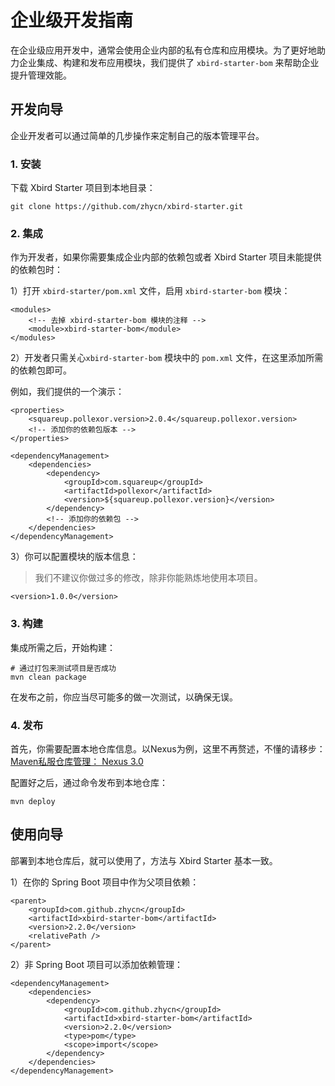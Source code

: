 # 企业级开发指南

在企业级应用开发中，通常会使用企业内部的私有仓库和应用模块。为了更好地助力企业集成、构建和发布应用模块，我们提供了 `xbird-starter-bom` 来帮助企业提升管理效能。

## 开发向导

企业开发者可以通过简单的几步操作来定制自己的版本管理平台。

### 1. 安装

下载 Xbird Starter 项目到本地目录：

```
git clone https://github.com/zhycn/xbird-starter.git
```

### 2. 集成

作为开发者，如果你需要集成企业内部的依赖包或者 Xbird Starter 项目未能提供的依赖包时：

1）打开 `xbird-starter/pom.xml` 文件，启用 `xbird-starter-bom` 模块：

```
<modules>
    <!-- 去掉 xbird-starter-bom 模块的注释 -->
	<module>xbird-starter-bom</module>
</modules>
```

2）开发者只需关心`xbird-starter-bom` 模块中的 `pom.xml` 文件，在这里添加所需的依赖包即可。

例如，我们提供的一个演示：

```
<properties>
	<squareup.pollexor.version>2.0.4</squareup.pollexor.version>
	<!-- 添加你的依赖包版本 -->
</properties>

<dependencyManagement>
	<dependencies>
		<dependency>
			<groupId>com.squareup</groupId>
			<artifactId>pollexor</artifactId>
			<version>${squareup.pollexor.version}</version>
		</dependency>
		<!-- 添加你的依赖包 -->
	</dependencies>
</dependencyManagement>
```
3）你可以配置模块的版本信息：

> 我们不建议你做过多的修改，除非你能熟炼地使用本项目。

```
<version>1.0.0</version>
```

### 3. 构建

集成所需之后，开始构建：

```
# 通过打包来测试项目是否成功
mvn clean package
```

在发布之前，你应当尽可能多的做一次测试，以确保无误。


### 4. 发布

首先，你需要配置本地仓库信息。以Nexus为例，这里不再赘述，不懂的请移步：[Maven私服仓库管理： Nexus 3.0](https://segmentfault.com/a/1190000005966312)

配置好之后，通过命令发布到本地仓库：

```
mvn deploy
```

## 使用向导

部署到本地仓库后，就可以使用了，方法与 Xbird Starter 基本一致。

1）在你的 Spring Boot 项目中作为父项目依赖：

```
<parent>
    <groupId>com.github.zhycn</groupId>
    <artifactId>xbird-starter-bom</artifactId>
    <version>2.2.0</version>
    <relativePath />
</parent>
```

2）非 Spring Boot 项目可以添加依赖管理：

```
<dependencyManagement>
    <dependencies>
        <dependency>
            <groupId>com.github.zhycn</groupId>
            <artifactId>xbird-starter-bom</artifactId>
            <version>2.2.0</version>
            <type>pom</type>
            <scope>import</scope>
        </dependency>
    </dependencies>
</dependencyManagement>
```